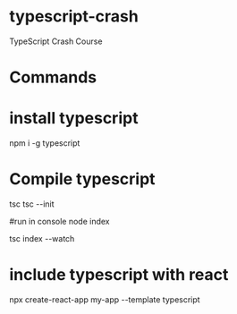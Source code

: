 # typescript-crash
TypeScript Crash Course

# Commands 

# install typescript
npm i -g typescript 

# Compile typescript
tsc
tsc --init

#run in console
node index 

tsc <directory> index --watch

# include typescript with react 
npx create-react-app my-app --template typescript
